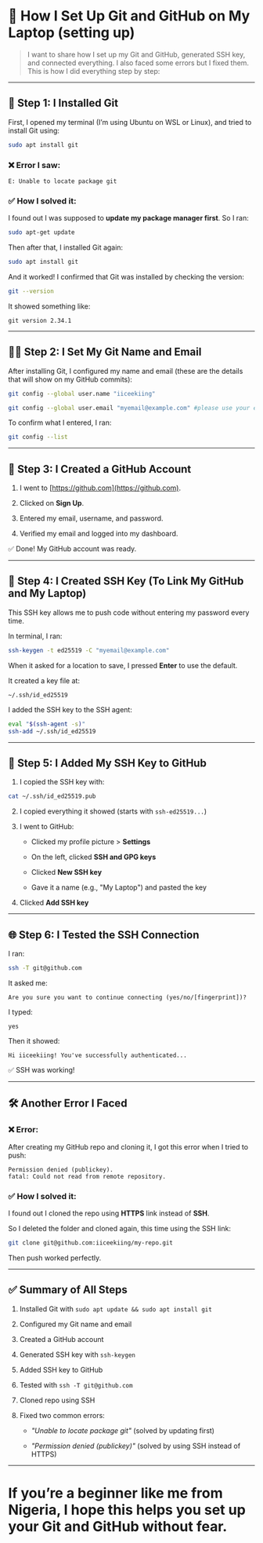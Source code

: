 
# 🧰 How I Set Up Git and GitHub on My Laptop (setting up)

>  I want to share how I set up my Git and GitHub, generated SSH key, and connected everything. I also faced some errors but I fixed them. This is how I did everything step by step:

---

## 🧱 Step 1: I Installed Git

First, I opened my terminal (I’m using Ubuntu on WSL or Linux), and tried to install Git using:

```bash
sudo apt install git
```

### ❌ Error I saw:

```
E: Unable to locate package git
```

### ✅ How I solved it:


I found out I was supposed to **update my package manager first**. So I ran:


```bash
sudo apt-get update
```

Then after that, I installed Git again:

```bash
sudo apt install git
```

And it worked! I confirmed that Git was installed by checking the version:

```bash
git --version
```

It showed something like:

```
git version 2.34.1
```

---

## 🧑‍💻 Step 2: I Set My Git Name and Email

After installing Git, I configured my name and email (these are the details that will show on my GitHub commits):

```bash
git config --global user.name "iiceekiing"

git config --global user.email "myemail@example.com" #please use your email in the quotation placeholder
```

To confirm what I entered, I ran:

```bash
git config --list
```

---

## 🐙 Step 3: I Created a GitHub Account

1. I went to [https://github.com](https://github.com).

2. Clicked on **Sign Up**.

3. Entered my email, username, and password.

4. Verified my email and logged into my dashboard.

✅ Done! My GitHub account was ready.

---

## 🔐 Step 4: I Created SSH Key (To Link My GitHub and My Laptop)


This SSH key allows me to push code without entering my password every time.


In terminal, I ran:

```bash
ssh-keygen -t ed25519 -C "myemail@example.com"
```

When it asked for a location to save, I pressed **Enter** to use the default.

It created a key file at:

```
~/.ssh/id_ed25519
```


I added the SSH key to the SSH agent:


```bash
eval "$(ssh-agent -s)"
ssh-add ~/.ssh/id_ed25519
```

---

## 📝 Step 5: I Added My SSH Key to GitHub


1. I copied the SSH key with:

```bash
cat ~/.ssh/id_ed25519.pub
```

2. I copied everything it showed (starts with `ssh-ed25519...`)

3. I went to GitHub:

   	* Clicked my profile picture > **Settings**
   	
	* On the left, clicked **SSH and GPG keys**
   
	* Clicked **New SSH key**
   
	* Gave it a name (e.g., "My Laptop") and pasted the key

4. Clicked **Add SSH key**

---

## 🌐 Step 6: I Tested the SSH Connection


I ran:


```bash
ssh -T git@github.com
```

It asked me:

```
Are you sure you want to continue connecting (yes/no/[fingerprint])?
```

I typed:

```
yes
```

Then it showed:

```
Hi iiceekiing! You've successfully authenticated...
```

✅ SSH was working!

---

## 🛠️ Another Error I Faced


### ❌ Error:


After creating my GitHub repo and cloning it, I got this error when I tried to push:


```
Permission denied (publickey).
fatal: Could not read from remote repository.
```

### ✅ How I solved it:


I found out I cloned the repo using **HTTPS** link instead of **SSH**.


So I deleted the folder and cloned again, this time using the SSH link:



```bash
git clone git@github.com:iiceekiing/my-repo.git
```


Then push worked perfectly.


---


## ✅ Summary of All Steps


1. Installed Git with `sudo apt update && sudo apt install git`

2. Configured my Git name and email

3. Created a GitHub account

4. Generated SSH key with `ssh-keygen`

5. Added SSH key to GitHub

6. Tested with `ssh -T git@github.com`

7. Cloned repo using SSH

8. Fixed two common errors:


   	* *"Unable to locate package git"* (solved by updating first)
  
	 * *"Permission denied (publickey)"* (solved by using SSH instead of HTTPS)

---

# If you’re a beginner like me from Nigeria, I hope this helps you set up your Git and GitHub without fear.

